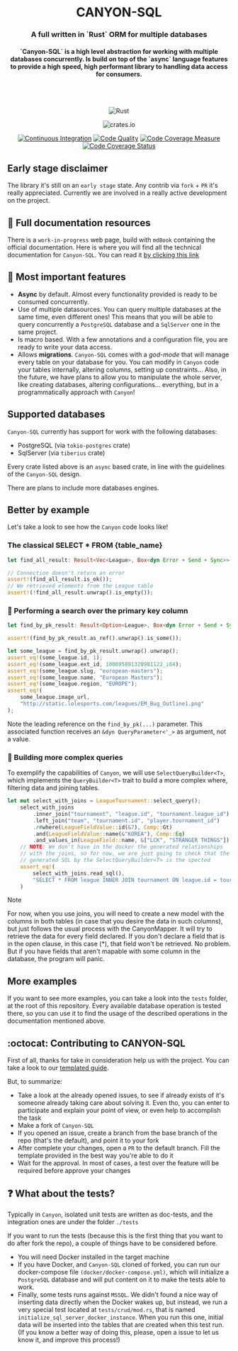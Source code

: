 <div align="center">
<h1>CANYON-SQL</h1>
  <p align="center">
    <h3><strong>A full written in `Rust` ORM for multiple databases</strong></h3>
    <h4>`Canyon-SQL` is a high level abstraction for working with multiple databases concurrently. Is build on top of the `async` language features
to provide a high speed, high performant library to handling data access for consumers.</h4>
    <br />
    <br />
</div>
<div align="center">

![Rust](https://img.shields.io/badge/rust-%23000000.svg?style=for-the-badge&logo=rust&logoColor=white)

![crates.io](https://img.shields.io/crates/v/canyon_sql?style=for-the-badge)

[![Continuous Integration](https://github.com/zerodaycode/Canyon-SQL/actions/workflows/continuous-integration.yml/badge.svg)](https://github.com/zerodaycode/Canyon-SQL/actions/workflows/continuous-integration.yml)
[![Code Quality](https://github.com/zerodaycode/Canyon-SQL/actions/workflows/code-quality.yml/badge.svg)](https://github.com/zerodaycode/Canyon-SQL/actions/workflows/code-quality.yml)
[![Code Coverage Measure](https://zerodaycode.github.io/Canyon-SQL/badges/flat.svg)](https://zerodaycode.github.io/Canyon-SQL)
[![Code Coverage Status](https://github.com/zerodaycode/Canyon-SQL/actions/workflows/code-coverage.yml/badge.svg)](https://github.com/zerodaycode/Canyon-SQL/actions/workflows/code-coverage.yml)
</div>

## Early stage disclaimer

The library it's still on an `early stage` state.
Any contrib via `fork` + `PR` it's really appreciated. Currently we are involved in a really active development on the project.

## :memo: Full documentation resources

There is a `work-in-progress` web page, build with `mdBook` containing the official documentation.
Here is where you will find all the technical documentation for `Canyon-SQL`.
You can read it [by clicking this link](https://zerodaycode.github.io/canyon-book/)

## :pushpin: Most important features

- **Async** by default. Almost every functionality provided is ready to be consumed concurrently.
- Use of multiple datasources. You can query multiple databases at the same time, even different ones! This means that you will be able to query concurrently a `PostgreSQL` database and a `SqlServer` one in the same project.
- Is macro based. With a few annotations and a configuration file, you are ready to write your data access.
- Allows **migrations**. `Canyon-SQL` comes with a *god-mode* that will manage every table on your database for you. You can modify in `Canyon` code your tables internally, altering columns, setting up constraints... Also, in the future, we have plans to allow you to manipulate the whole server, like creating databases, altering configurations... everything, but in a programmatically approach with `Canyon`!

## Supported databases

`Canyon-SQL` currently has support for work with the following databases:

- PostgreSQL (via `tokio-postgres` crate)
- SqlServer (via `tiberius` crate)

Every crate listed above is an `async` based crate, in line with the guidelines of the `Canyon-SQL` design.

There are plans to include more databases engines.

## Better by example

Let's take a look to see how the `Canyon` code looks like!

### The classical SELECT * FROM {table_name}

```rust
let find_all_result: Result<Vec<League>, Box<dyn Error + Send + Sync>> =  League::find_all().await;

// Connection doesn't return an error
assert!(find_all_result.is_ok());
// We retrieved elements from the League table
assert!(!find_all_result.unwrap().is_empty());
```

### :mag_right: Performing a search over the primary key column

```rust
let find_by_pk_result: Result<Option<League>, Box<dyn Error + Send + Sync>> = League::find_by_pk(&1).await;

assert!(find_by_pk_result.as_ref().unwrap().is_some());

let some_league = find_by_pk_result.unwrap().unwrap();
assert_eq!(some_league.id, 1);
assert_eq!(some_league.ext_id, 100695891328981122_i64);
assert_eq!(some_league.slug, "european-masters");
assert_eq!(some_league.name, "European Masters");
assert_eq!(some_league.region, "EUROPE");
assert_eq!(
    some_league.image_url,
    "http://static.lolesports.com/leagues/EM_Bug_Outline1.png"
);
```

Note the leading reference on the `find_by_pk(...)` parameter. This associated function receives an `&dyn QueryParameter<'_>` as argument, not a value.

### :wrench: Building more complex queries

To exemplify the capabilities of `Canyon`, we will use `SelectQueryBuilder<T>`, which implements the `QueryBuilder<T>` trait
to build a more complex where, filtering data and joining tables.

```rust
let mut select_with_joins = LeagueTournament::select_query();
    select_with_joins
        .inner_join("tournament", "league.id", "tournament.league_id")
        .left_join("team", "tournament.id", "player.tournament_id")
        .r#where(LeagueFieldValue::id(&7), Comp::Gt)
        .and(LeagueFieldValue::name(&"KOREA"), Comp::Eq)
        .and_values_in(LeagueField::name, &["LCK", "STRANGER THINGS"]);
    // NOTE: We don't have in the docker the generated relationships
    // with the joins, so for now, we are just going to check that the
    // generated SQL by the SelectQueryBuilder<T> is the spected
    assert_eq!(
        select_with_joins.read_sql(),
        "SELECT * FROM league INNER JOIN tournament ON league.id = tournament.league_id LEFT JOIN team ON tournament.id = player.tournament_id WHERE id > $1 AND name = $2  AND name IN ($2, $3) "
    )
```

> [!NOTE]
>
> For now, when you use joins, you will need to create a new model with the columns in both tables (in case that you desire the data in such columns), but just follows the usual process with the CanyonMapper.
It will try to retrieve the data for every field declared. If you don't declare a field that is in the open clause, in this case (*), that field won't be retrieved. No problem. But if you have fields that aren't mapable with some column in the database, the program will panic.

## More examples

If you want to see more examples, you can take a look into the `tests` folder, at the root of this repository. Every available database operation is tested there, so you can use it to find the usage of the described operations in the documentation mentioned above.

## :octocat: Contributing to CANYON-SQL

First of all, thanks for take in consideration help us with the project.
You can take a look to our [templated guide]((./CONTRIBUTING.md)).

But, to summarize:

- Take a look at the already opened issues, to see if already exists of it's someone already taking care about solving it. Even tho, you can enter to participate and explain your point of view, or even help to accomplish the task
- Make a fork of `Canyon-SQL`
- If you opened an issue, create a branch from the base branch of the repo (that's the default), and point it to your fork
- After complete your changes, open a `PR` to the default branch. Fill the template provided in the best way you're able to do it
- Wait for the approval. In most of cases, a test over the feature will be required before approve your changes

## :question: What about the tests?

Typically in `Canyon`, isolated unit tests are written as doc-tests, and the integration ones are under the folder `./tests`

If you want to run the tests (because this is the first thing that you want to do after fork the repo), a couple of things have to be considered before.

- You will need Docker installed in the target machine
- If you have Docker, and `Canyon-SQL` cloned of forked, you can run our docker-compose file `(docker/docker-compose.yml)`, which will initialize a `PostgreSQL` database and will put content on it to make the tests able to work.
- Finally, some tests runs against `MSSQL`. We didn't found a nice way of inserting data directly when the Docker wakes up, but instead, we run a very special test located at `tests/crud/mod.rs`, that is named `initialize_sql_server_docker_instance`. When you run this one, initial data will be inserted into the tables that are created when this test run.
(If you know a better way of doing this, please, open a issue to let us know it, and improve this process!)
